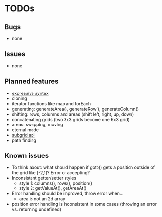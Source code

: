 # TODOs

## Bugs

* none

## Issues

* none

## Planned features

* [expressive syntax](expressive-syntax.md)
* cloning
* iterator functions like map and forEach
* generating: generateArea(), generateRow(), generateColumn()
* shifting: rows, columns and areas (shift left, right, up, down)
* concatenating grids (two 3x3 grids become one 6x3 grid)
* areas: swapping, moving
* eternal mode
* [subgrid api](subrid-api.md)
* path finding

## Known issues

* To think about: what should happen if goto() gets a position outside of the grid like [-2,1]? Error or accepting?
* Inconsistent getter/setter styles
    * style 1: columns(), rows(), position()
    * style 2: getValueAt(), getAreaAt()
* Error handling should be improved, throw error when... 
    * area is not an 2d array
* position error handling is inconsistent in some cases (throwing an error vs. returning undefined)
